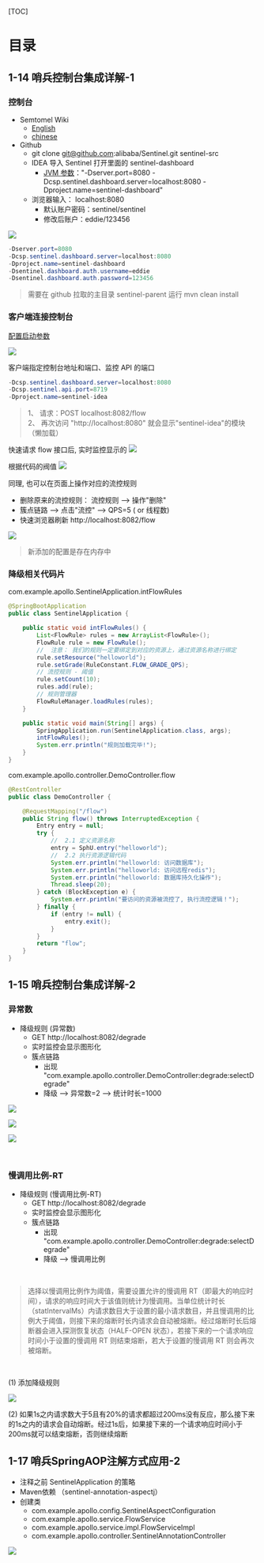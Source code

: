 [TOC]

# 目录

## 1-14 哨兵控制台集成详解-1

### 控制台

- Semtomel Wiki
  - [English](https://github.com/alibaba/Sentinel/wiki/Dashboard)
  - [chinese](https://github.com/alibaba/Sentinel/wiki/%E6%8E%A7%E5%88%B6%E5%8F%B0)
- Github
  - git clone git@github.com:alibaba/Sentinel.git sentinel-src
  - IDEA 导入 Sentinel 打开里面的 sentinel-dashboard
    - [JVM 参数](https://github.com/alibaba/Sentinel/wiki/%E6%8E%A7%E5%88%B6%E5%8F%B0#22-%E5%90%AF%E5%8A%A8)："-Dserver.port=8080 -Dcsp.sentinel.dashboard.server=localhost:8080 -Dproject.name=sentinel-dashboard"
  - 浏览器输入： localhost:8080
    - 默认账户密码：sentinel/sentinel
    - 修改后账户：eddie/123456

![](.README_images/07639c41.png)

```java
-Dserver.port=8080
-Dcsp.sentinel.dashboard.server=localhost:8080
-Dproject.name=sentinel-dashboard
-Dsentinel.dashboard.auth.username=eddie
-Dsentinel.dashboard.auth.password=123456
```

> 需要在 github 拉取的主目录 sentinel-parent 运行 mvn clean install

### 客户端连接控制台

[配置启动参数](https://github.com/alibaba/Sentinel/wiki/%E6%8E%A7%E5%88%B6%E5%8F%B0#3-%E5%AE%A2%E6%88%B7%E7%AB%AF%E6%8E%A5%E5%85%A5%E6%8E%A7%E5%88%B6%E5%8F%B0)

![](.README_images/3b5b92d1.png)

客户端指定控制台地址和端口、监控 API 的端口
```java
-Dcsp.sentinel.dashboard.server=localhost:8080
-Dcsp.sentinel.api.port=8719
-Dproject.name=sentinel-idea
```

> 1、 请求：POST localhost:8082/flow <br> 2、 再次访问 "http://localhost:8080" 就会显示"sentinel-idea"的模块 （懒加载）

快速请求 flow 接口后, 实时监控显示的
![](.README_images/b41f1747.png)

根据代码的阀值
![](.README_images/75749c75.png)

同理, 也可以在页面上操作对应的流控规则
- 删除原来的流控规则： 流控规则 --> 操作"删除"
- 簇点链路 -->  点击"流控" --> QPS=5 ( or 线程数)
- 快速浏览器刷新 http://localhost:8082/flow 

![](.README_images/f0b273ae.png)

> 新添加的配置是存在内存中

### 降级相关代码片

com.example.apollo.SentinelApplication.intFlowRules
```java
@SpringBootApplication
public class SentinelApplication {

    public static void intFlowRules() {
        List<FlowRule> rules = new ArrayList<FlowRule>();
        FlowRule rule = new FlowRule();
        //	注意： 我们的规则一定要绑定到对应的资源上，通过资源名称进行绑定
        rule.setResource("helloworld");
        rule.setGrade(RuleConstant.FLOW_GRADE_QPS);
        // 流控规则 - 阈值
        rule.setCount(10);
        rules.add(rule);
        // 规则管理器
        FlowRuleManager.loadRules(rules);
    }

    public static void main(String[] args) {
        SpringApplication.run(SentinelApplication.class, args);
		intFlowRules();
        System.err.println("规则加载完毕!");
    }
}
```

com.example.apollo.controller.DemoController.flow
```java
@RestController
public class DemoController {

    @RequestMapping("/flow")
    public String flow() throws InterruptedException {
        Entry entry = null;
        try {
            //	2.1 定义资源名称
            entry = SphU.entry("helloworld");
            //	2.2 执行资源逻辑代码
            System.err.println("helloworld: 访问数据库");
            System.err.println("helloworld: 访问远程redis");
            System.err.println("helloworld: 数据库持久化操作");
            Thread.sleep(20);
        } catch (BlockException e) {
            System.err.println("要访问的资源被流控了, 执行流控逻辑！");
        } finally {
            if (entry != null) {
                entry.exit();
            }
        }
        return "flow";
    }
}
```

## 1-15 哨兵控制台集成详解-2

### 异常数

- 降级规则 (异常数)
  - GET http://localhost:8082/degrade
  - 实时监控会显示图形化
  - 簇点链路
    - 出现 "com.example.apollo.controller.DemoController:degrade:selectDegrade"
    - 降级 --> 异常数=2 --> 统计时长=1000
  
![](.README_images/850e88eb.png)

![](.README_images/4b5294ae.png)

![](.README_images/a793a127.png)

<br>

### 慢调用比例-RT

- 降级规则 (慢调用比例-RT)
  - GET http://localhost:8082/degrade
  - 实时监控会显示图形化
  - 簇点链路
    - 出现 "com.example.apollo.controller.DemoController:degrade:selectDegrade"
    - 降级 --> 慢调用比例

<br>

>选择以慢调用比例作为阈值，需要设置允许的慢调用 RT（即最大的响应时间），请求的响应时间大于该值则统计为慢调用。当单位统计时长（statIntervalMs）内请求数目大于设置的最小请求数目，并且慢调用的比例大于阈值，则接下来的熔断时长内请求会自动被熔断。经过熔断时长后熔断器会进入探测恢复状态（HALF-OPEN 状态），若接下来的一个请求响应时间小于设置的慢调用 RT 则结束熔断，若大于设置的慢调用 RT 则会再次被熔断。

<br>

(1) 添加降级规则

![](.README_images/23fc41eb.png)

(2) 如果1s之内请求数大于5且有20%的请求都超过200ms没有反应，那么接下来的1s之内的请求会自动熔断。经过1s后，如果接下来的一个请求响应时间小于200ms就可以结束熔断，否则继续熔断

## 1-17 哨兵SpringAOP注解方式应用-2

- 注释之前 SentinelApplication 的策略
- Maven依赖 （sentinel-annotation-aspectj）
- 创建类
    - com.example.apollo.config.SentinelAspectConfiguration
    - com.example.apollo.service.FlowService
    - com.example.apollo.service.impl.FlowServiceImpl
    - com.example.apollo.controller.SentinelAnnotationController
    
![](.README_images/6cd88080.png)